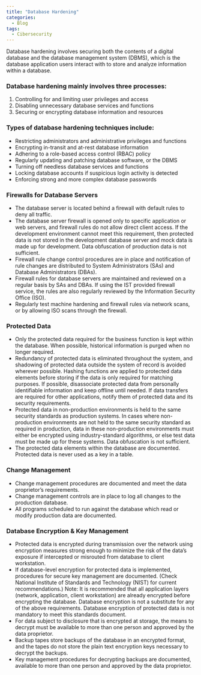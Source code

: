 ```yaml
---
title: "Database Hardening"
categories:
  - Blog
tags:
  - Cibersecurity
---
```


Database hardening involves securing both the contents of a digital database and the database management system (DBMS), which is the database application users interact with to store and analyze information within a database.

<h3>Database hardening mainly involves three processes:</h3>
<ol>
<li>Controlling for and limiting user privileges and access</li>
<li>Disabling unnecessary database services and functions</li>
<li>Securing or encrypting database information and resources</li>
</ol>

<h3>Types of database hardening techniques include:</h3>
<ul>
<li>Restricting administrators and administrative privileges and functions</li>
<li>Encrypting in-transit and at-rest database information</li>
<li>Adhering to a role-based access control (RBAC) policy</li>
<li>Regularly updating and patching database software, or the DBMS</li>
<li>Turning off needless database services and functions</li>
<li>Locking database accounts if suspicious login activity is detected</li>
<li>Enforcing strong and more complex database passwords</li>
</ul>


<h3>Firewalls for Database Servers</h3>
<ul>
<li>The database server is located behind a firewall with default rules to deny all traffic.</li>
<li>The database server firewall is opened only to specific application or web servers, and firewall rules do not allow direct client access.   If the development environment cannot meet this requirement, then protected data is not stored in the development database server and mock data is made up for development.  Data obfuscation of production data is not sufficient.</li>
<li>Firewall rule change control procedures are in place and notification of rule changes are distributed to System Administrators (SAs) and Database Administrators (DBAs).</li>
<li>Firewall rules for database servers are maintained and reviewed on a regular basis by SAs and DBAs. If using the IST provided firewall service, the rules are also regularly reviewed by the Information Security Office (ISO).</li>
<li>Regularly test machine hardening and firewall rules via network scans, or by allowing ISO scans through the firewall.</li>
</ul>

<h3>Protected Data</h3>
<ul>
<li>Only the protected data required for the business function is kept within the database. When possible, historical information is purged when no longer required.</li>
<li>Redundancy of protected data is eliminated throughout the system, and shadowing of protected data outside the system of record is avoided wherever possible. Hashing functions are applied to protected data elements before storing if the data is only required for matching purposes. If possible, disassociate protected data from personally identifiable information and keep offline until needed. If data transfers are required for other applications, notify them of protected data and its security requirements.</li>
<li>Protected data in non-production environments is held to the same security standards as production systems. In cases where non-production environments are not held to the same security standard as required in production, data in these non-production environments must either be encrypted using industry-standard algorithms, or else test data must be made up for these systems. Data obfuscation is not sufficient.</li>
<li>The protected data elements within the database are documented.
    Protected data is never used as a key in a table.</li>
</ul>

<h3>Change Management</h3>
<ul>
<li>Change management procedures are documented and meet the data proprietor’s requirements.</li>
<li>Change management controls are in place to log all changes to the production database.</li>
<li>All programs scheduled to run against the database which read or modify production data are documented. </li>
</ul>

<h3>Database Encryption & Key Management</h3>
<ul>
<li>Protected data is encrypted during transmission over the network using encryption measures strong enough to minimize the risk of the data’s exposure if intercepted or misrouted from database to client workstation.</li>
<li>If database-level encryption for protected data is implemented, procedures for secure key management are documented. (Check National Institute of Standards and Technology (NIST) for current recommendations.) Note: It is recommended that all application layers (network, application, client workstation) are already encrypted before encrypting the database. Database encryption is not a substitute for any of the above requirements. Database encryption of protected data is not mandatory to meet this standards document.</li>
<li>For data subject to disclosure that is encrypted at storage, the means to decrypt must be available to more than one person and approved by the data proprietor.</li>
<li>Backup tapes store backups of the database in an encrypted format, and the tapes do not store the plain text encryption keys necessary to decrypt the backups.</li>
<li>Key management procedures for decrypting backups are documented, available to more than one person and approved by the data proprietor. </li>
</ul>
